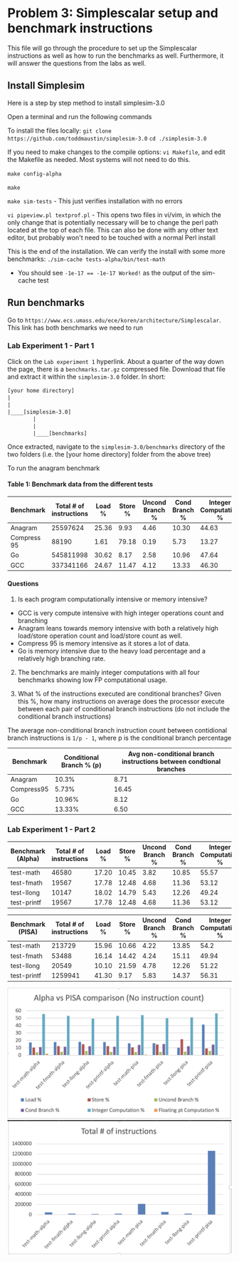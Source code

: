 # Problem 3: Simplescalar setup and benchmark instructions

This file will go through the procedure to set up the Simplescalar instructions as well as how to run the benchmarks as well. Furthermore, it will answer the questions from the labs as well.

## Install Simplesim

Here is a step by step method to install simplesim-3.0

Open a terminal and run the following commands

To install the files locally:
`git clone https://github.com/toddmaustin/simplesim-3.0`
`cd ./simplesim-3.0`

If you need to make changes to the compile options:
`vi Makefile`, and edit the Makefile as needed. Most systems will not need to do this.

`make config-alpha`

`make`

`make sim-tests` - This just verifies installation with no errors

`vi pipeview.pl textprof.pl` - This opens two files in vi/vim, in which the only change that is potentially necessary will be to change the perl path located at the top of each file. This can also be done with any other text editor, but probably won't need to be touched with a normal Perl install

This is the end of the installation. We can verify the install with some more benchmarks: `./sim-cache tests-alpha/bin/test-math`
- You should see `-1e-17 == -1e-17 Worked!` as the output of the sim-cache test


## Run benchmarks

Go to `https://www.ecs.umass.edu/ece/koren/architecture/Simplescalar`. This link has both benchmarks we need to run

### Lab Experiment 1 - Part 1

Click on the `Lab experiment 1` hyperlink. About a quarter of the way down the page, there is a `benchmarks.tar.gz` compressed file. Download that file and extract it within the `simplesim-3.0` folder. In short:

```
[your home directory]
|
|
|____[simplesim-3.0]
        |
        |
        |____[benchmarks]
```

Once extracted, navigate to the `simplesim-3.0/benchmarks` directory of the two folders (i.e. the [your home directory] folder from the above tree)

To run the anagram benchmark

#### Table 1: Benchmark data from the different tests

| Benchmark | Total # of instructions | Load % | Store % | Uncond Branch % | Cond Branch % | Integer Computation % | Floating pt Computation % |
|-----------|------------------------|--------|---------|-----------------|---------------|----------------------|---------------------------|
| Anagram | 25597624 | 25.36 | 9.93 | 4.46 | 10.30 | 44.63 | 5.31 |
| Compress 95 | 88190 | 1.61 | 79.18 | 0.19 | 5.73 | 13.27 | 0.00 |
| Go | 545811998 | 30.62 | 8.17 | 2.58 | 10.96 | 47.64 | 0.03 |
| GCC | 337341166 | 24.67 | 11.47 | 4.12 | 13.33 | 46.30 | 0.11 |

#### Questions
1. Is each program computationally intensive or memory intensive?
- GCC is very compute intensive with high integer operations count and branching
- Anagram leans towards memory intensive with both a relatively high load/store operation count and load/store count as well.
- Compress 95 is memory intensive as it stores a lot of data.
- Go is memory intensive due to the heavy load percentage and a relatively high branching rate.

2. The benchmarks are mainly integer computations with all four benchmarks showing low FP computational usage.

3. What % of the instructions executed are conditional branches? Given this %, how many instructions on average does the processor execute between each pair of conditional branch instructions (do not include the conditional branch instructions)

The average non-conditional branch instruction count between contidional branch instructions is `1/p - 1`, where p is the conditional branch percentage

| Benchmark | Conditional Branch % (p) | Avg non-conditional branch instructions between condtional branches | 
| --------- | -------- | --------------- |
| Anagram | 10.3% | 8.71 |
|Compress95 | 5.73% | 16.45 |
|Go | 10.96% | 8.12 |
| GCC | 13.33% | 6.50 | 


### Lab Experiment 1 - Part 2

| Benchmark (Alpha) | Total # of instructions | Load % | Store % | Uncond Branch % | Cond Branch % | Integer Computation % | Floating pt Computation % |
|-----------|------------------------|--------|---------|-----------------|---------------|----------------------|---------------------------|
| test-math | 46580 | 17.20 | 10.45 | 3.82 | 10.85 | 55.57 | 1.99 |
| test-fmath | 19567 | 17.78 | 12.48 | 4.68 | 11.36 | 53.12 | 0.42 |
| test-llong | 10147 | 18.02 | 14.79| 5.43| 12.26 | 49.24 | 0.11 |
|test-printf | 19567 | 17.78 | 12.48 | 4.68 | 11.36 | 53.12 | 0.42 | 

| Benchmark (PISA) | Total # of instructions | Load % | Store % | Uncond Branch % | Cond Branch % | Integer Computation % | Floating pt Computation % |
|-----------|------------------------|--------|---------|-----------------|---------------|----------------------|---------------------------|
| test-math | 213729 | 15.96 | 10.66 | 4.22 | 13.85 | 54.2 | 0.88 |
| test-fmath | 53488 | 16.14 | 14.42 | 4.24 | 15.11 | 49.94 | 0.11 |
| test-llong | 20549 | 10.10 | 21.59 | 4.78 | 12.26 | 51.22 | 0.00 |
| test-printf | 1259941 | 41.30 | 9.17 | 5.83 | 14.37 | 56.31 | 0.02 | 

![Comparison1](./comparison1.png)
![Comparison2](./comparison2.png)

